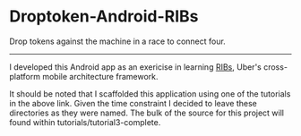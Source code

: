 # Droptoken-Android-RIBs

Drop tokens against the machine in a race to connect four. 


----


I developed this Android app as an exericise in learning [RIBs](https://github.com/uber/RIBs), Uber's cross-platform mobile architecture framework. 

It should be noted that I scaffolded this application using one of the tutorials in the above link. Given the time constraint I decided to leave these directories as they were named. The bulk of the source for this project will found within tutorials/tutorial3-complete. 
